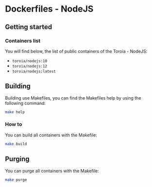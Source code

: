 # Dockerfiles - NodeJS
## Getting started
### Containers list
You will find below, the list of public containers of the Toroia - NodeJS:
- `toroia/nodejs:10`
- `toroia/nodejs:12`
- `toroia/nodejs:latest`
## Building
Building use Makefiles, you can find the Makefiles help by using the following command:
```bash
make help
```
### How to
You can build all containers with the Makefile:
```bash
make build
```
## Purging
You can purge all containers with the Makefile:
```bash
make purge
```
